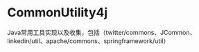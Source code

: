 # CommonUtility4j
Java常用工具实现以及收集，包括（twitter/commons、JCommon、linkedin/util、apache/commons、springframework/util）
